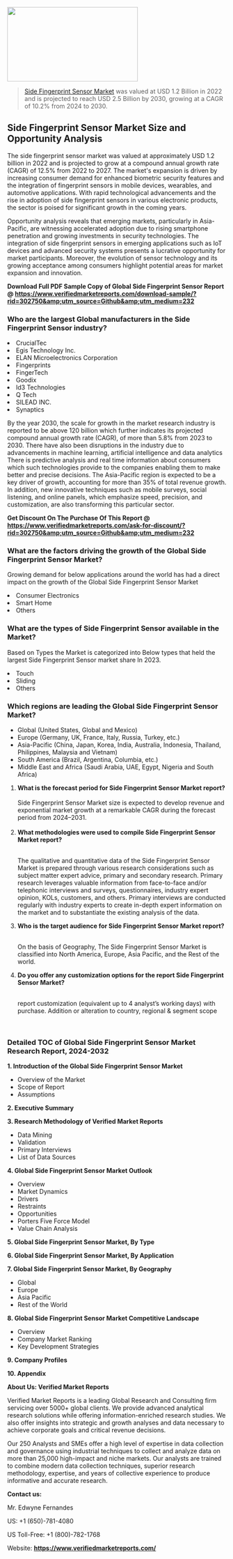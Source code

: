 <img src="https://ffe5etoiles.com/wp-content/uploads/2024/12/MST1-300x171.png" alt="" width="300" height="171" class="alignnone size-medium wp-image-20088" /><blockquote><p><p><a href="https://www.verifiedmarketreports.com/download-sample/?rid=302750&utm_source=Github&utm_medium=232" target="_blank">Side Fingerprint Sensor Market</a> was valued at USD 1.2 Billion in 2022 and is projected to reach USD 2.5 Billion by 2030, growing at a CAGR of 10.2% from 2024 to 2030.</p></blockquote><p><h2>Side Fingerprint Sensor Market Size and Opportunity Analysis</h2><p>The side fingerprint sensor market was valued at approximately USD 1.2 billion in 2022 and is projected to grow at a compound annual growth rate (CAGR) of 12.5% from 2022 to 2027. The market's expansion is driven by increasing consumer demand for enhanced biometric security features and the integration of fingerprint sensors in mobile devices, wearables, and automotive applications. With rapid technological advancements and the rise in adoption of side fingerprint sensors in various electronic products, the sector is poised for significant growth in the coming years.</p><p>Opportunity analysis reveals that emerging markets, particularly in Asia-Pacific, are witnessing accelerated adoption due to rising smartphone penetration and growing investments in security technologies. The integration of side fingerprint sensors in emerging applications such as IoT devices and advanced security systems presents a lucrative opportunity for market participants. Moreover, the evolution of sensor technology and its growing acceptance among consumers highlight potential areas for market expansion and innovation.</p></p><p class=""><strong>Download Full PDF Sample Copy of Global Side Fingerprint Sensor Report @ <a href="https://www.verifiedmarketreports.com/download-sample/?rid=302750&amp;utm_source=Github&amp;utm_medium=232" target="_blank">https://www.verifiedmarketreports.com/download-sample/?rid=302750&amp;utm_source=Github&amp;utm_medium=232</a></strong></p><h3 id="" class="">Who are the largest Global manufacturers in the Side Fingerprint Sensor industry?</h3><p><li>CrucialTec</li><li> Egis Technology Inc.</li><li> ELAN Microelectronics Corporation</li><li> Fingerprints</li><li> FingerTech</li><li> Goodix</li><li> Id3 Technologies</li><li> Q Tech</li><li> SILEAD INC.</li><li> Synaptics</li></p><div class=""><div class="" dir="" data-message-author-role="" data-message-id="" data-message-model-slug=""><div class=""><div class=""><div class=""><div class="" dir="" data-message-author-role="" data-message-id="" data-message-model-slug=""><div class=""><div class=""><p>By the year 2030, the scale for growth in the market research industry is reported to be above 120 billion which further indicates its projected compound annual growth rate (CAGR), of more than 5.8% from 2023 to 2030. There have also been disruptions in the industry due to advancements in machine learning, artificial intelligence and data analytics There is predictive analysis and real time information about consumers which such technologies provide to the companies enabling them to make better and precise decisions. The Asia-Pacific region is expected to be a key driver of growth, accounting for more than 35% of total revenue growth. In addition, new innovative techniques such as mobile surveys, social listening, and online panels, which emphasize speed, precision, and customization, are also transforming this particular sector.</p><p><strong>Get Discount On The Purchase Of This Report @&nbsp; <a href="https://www.verifiedmarketreports.com/ask-for-discount/?rid=302750&amp;utm_source=Github&amp;utm_medium=232" target="_blank">https://www.verifiedmarketreports.com/ask-for-discount/?rid=302750&amp;utm_source=Github&amp;utm_medium=232</a></strong></p></div></div></div></div></div></div></div></div><h3 id="" class="">What are the factors driving the growth of the Global Side Fingerprint Sensor Market?</h3><p id="" class="">Growing demand for below applications around the world has had a direct impact on the growth of the Global Side Fingerprint Sensor Market</p><p id="" class=""><li>Consumer Electronics</li><li> Smart Home</li><li> Others</li></p><h3 id="" class="">What are the types of Side Fingerprint Sensor available in the Market?</h3><p id="" class="">Based on Types the Market is categorized into Below types that held the largest Side Fingerprint Sensor market share In 2023.</p><p id="" class=""><li>Touch</li><li> Sliding</li><li> Others</li></p><h3 id="" class="">Which regions are leading the Global Side Fingerprint Sensor Market?</h3><ul><li>Global (United States, Global and Mexico)</li><li>Europe (Germany, UK, France, Italy, Russia, Turkey, etc.)</li><li>Asia-Pacific (China, Japan, Korea, India, Australia, Indonesia, Thailand, Philippines, Malaysia and Vietnam)</li><li>South America (Brazil, Argentina, Columbia, etc.)</li><li>Middle East and Africa (Saudi Arabia, UAE, Egypt, Nigeria and South Africa)</li></ul><p><ol><li><strong>What is the forecast period for Side Fingerprint Sensor Market report?<br /></strong><br /><span data-sheets-root="1" data-sheets-value="{&quot;1&quot;:2,&quot;2&quot;:&quot;XXXX size is expected to develop revenue and exponential market growth at a remarkable CAGR during the forecast period from 2024&ndash;2030.&quot;}" data-sheets-userformat="{&quot;2&quot;:12674,&quot;4&quot;:{&quot;1&quot;:2,&quot;2&quot;:16776960},&quot;10&quot;:2,&quot;11&quot;:0,&quot;15&quot;:&quot;Arial&quot;,&quot;16&quot;:12}">Side Fingerprint Sensor Market size is expected to develop revenue and exponential market growth at a remarkable CAGR during the forecast period from 2024&ndash;2031.</span><br /><br /></li><li><strong>What methodologies were used to compile Side Fingerprint Sensor Market report?<br /><br /></strong><p>The qualitative and quantitative data of the&nbsp;Side Fingerprint Sensor Market is prepared through various research considerations such as subject matter expert advice, primary and secondary research. Primary research leverages valuable information from face-to-face and/or telephonic interviews and surveys, questionnaires, industry expert opinion, KOLs, customers, and others. Primary interviews are conducted regularly with industry experts to create in-depth expert information on the market and to substantiate the existing analysis of the data.&nbsp;</p></li><li><strong>Who is the target audience for Side Fingerprint Sensor Market report?<br /><br /></strong><p>On the basis of Geography, The&nbsp;Side Fingerprint Sensor Market is classified into North America, Europe, Asia Pacific, and the Rest of the world.</p></li><li><strong>Do you offer any customization options for the report Side Fingerprint Sensor Market?<br /><br /></strong><p>report customization (equivalent up to 4 analyst&rsquo;s working days) with purchase. Addition or alteration to country, regional &amp; segment scope</p><p>&nbsp;</p></li></ol></p><h3 id="" class="">Detailed TOC of Global Side Fingerprint Sensor Market Research Report, 2024-2032</h3><p id="" class=""><strong>1. Introduction of the Global Side Fingerprint Sensor Market</strong></p><ul><li>Overview of the Market</li><li>Scope of Report</li><li>Assumptions</li></ul><p id="" class=""><strong>2. Executive Summary</strong></p><p id="" class=""><strong>3. Research Methodology of&nbsp;Verified Market Reports</strong></p><ul><li>Data Mining</li><li>Validation</li><li>Primary Interviews</li><li>List of Data Sources</li></ul><p id="" class=""><strong>4. Global Side Fingerprint Sensor Market Outlook</strong></p><ul><li>Overview</li><li>Market Dynamics</li><li>Drivers</li><li>Restraints</li><li>Opportunities</li><li>Porters Five Force Model</li><li>Value Chain Analysis</li></ul><p id="" class=""><strong>5. Global Side Fingerprint Sensor Market, By&nbsp;Type</strong></p><p id="" class=""><strong>6. Global Side Fingerprint Sensor Market, By Application</strong></p><p id="" class=""><strong>7. Global Side Fingerprint Sensor Market, By Geography</strong></p><ul><li>Global</li><li>Europe</li><li>Asia Pacific</li><li>Rest of the World</li></ul><p id="" class=""><strong>8. Global Side Fingerprint Sensor Market Competitive Landscape</strong></p><ul><li>Overview</li><li>Company Market Ranking</li><li>Key Development Strategies</li></ul><p id="" class=""><strong>9. Company Profiles</strong></p><p id="" class=""><strong>10. Appendix</strong></p><p id="" class=""><strong>About Us: Verified Market Reports</strong></p><p id="" class="">Verified Market Reports is a leading Global Research and Consulting firm servicing over 5000+ global clients. We provide advanced analytical research solutions while offering information-enriched research studies. We also offer insights into strategic and growth analyses and data necessary to achieve corporate goals and critical revenue decisions.</p><p id="" class="">Our 250 Analysts and SMEs offer a high level of expertise in data collection and governance using industrial techniques to collect and analyze data on more than 25,000 high-impact and niche markets. Our analysts are trained to combine modern data collection techniques, superior research methodology, expertise, and years of collective experience to produce informative and accurate research.</p><p id="" class=""><strong>Contact us:</strong></p><p id="" class="">Mr. Edwyne Fernandes</p><p id="" class="">US: +1 (650)-781-4080</p><p id="" class="">US Toll-Free: +1 (800)-782-1768</p><p id="" class="">Website: <a target="" data-test-app-aware-link=""><strong>https://www.verifiedmarketreports.com/</strong></a></p>
